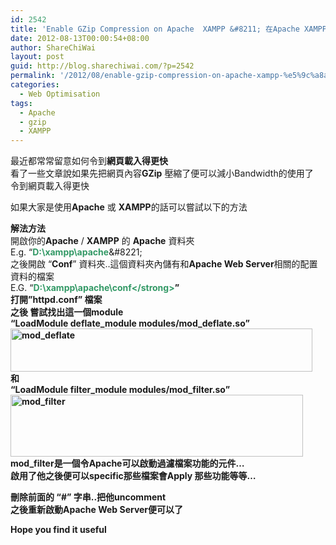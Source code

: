 ```yaml
---
id: 2542
title: 'Enable GZip Compression on Apache  XAMPP &#8211; 在Apache XAMPP 上 啟用 GZip 壓縮'
date: 2012-08-13T00:00:54+08:00
author: ShareChiWai
layout: post
guid: http://blog.sharechiwai.com/?p=2542
permalink: '/2012/08/enable-gzip-compression-on-apache-xampp-%e5%9c%a8apache-xampp-%e4%b8%8a-%e5%95%9f%e7%94%a8-gzip-%e5%a3%93%e7%b8%ae/'
categories:
  - Web Optimisation
tags:
  - Apache
  - gzip
  - XAMPP
---
```

最近都常常留意如何令到**網頁載入得更快**  
看了一些文章說如果先把網頁內容**GZip** 壓縮了便可以減小Bandwidth的使用了  
令到網頁載入得更快

如果大家是使用**Apache** 或 **XAMPP**的話可以嘗試以下的方法

**解法方法**  
開啟你的**Apache** / **XAMPP** 的 **Apache** 資料夾  
E.g. &#8220;<span style="color: #339966;"><strong>D:\xampp\apache</strong></span>\&#8221;  
之後開啟 &#8220;**Conf**&#8221; 資料夾..這個資料夾內儲有和**Apache Web Server**相關的配置資料的檔案  
E.G. &#8220;<span style="color: #339966;"><strong>D:\xampp\apache\conf\</strong></span>&#8221;  
打開&#8221;**httpd.conf**&#8221; 檔案  
之後 嘗試找出這一個module  
&#8220;**LoadModule deflate\_module modules/mod\_deflate.so**&#8221;  
<img src="http://api.photoshop.com/v1.0/accounts/aa9037104a014abbb11ad4bd58324b91/assets/a80c22e1a48548d1bd5d7ffb4cd84a4a" alt="mod_deflate" width="483" height="69" />  
和  
&#8220;**LoadModule filter\_module modules/mod\_filter.so**&#8221;  
<img src="http://api.photoshop.com/v1.0/accounts/aa9037104a014abbb11ad4bd58324b91/assets/1341432686294123bc0f9a3263665333" alt="mod_filter" width="468" height="99" />  
**mod_filter**是一個令**Apache**可以啟動過濾檔案功能的元件&#8230;  
啟用了他之後便可以specific那些檔案會Apply 那些功能等等&#8230;

刪除前面的 &#8220;**#**&#8221; 字串..把他uncomment  
之後重新啟動**Apache Web Server**便可以了

Hope you find it useful